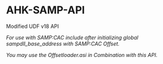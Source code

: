 # AHK-SAMP-API
Modified UDF v18 API

*For use with SAMP:CAC include after initializing global sampdll_base_address with SAMP:CAC Offset.*

*You may use the Offsetloader.asi in Combination with this API.*
